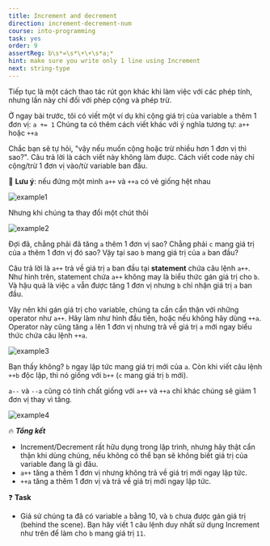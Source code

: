 ```yaml
---
title: Increment and decrement
direction: increment-decrement-num
course: into-programming
task: yes
order: 9
assertReg: b\s*=\s*\+\+\s*a;*
hint: make sure you write only 1 line using Increment
next: string-type
---
```


Tiếp tục là một cách thao tác rút gọn khác khi làm việc với các phép tính, nhưng lần này chỉ đối với phép cộng và phép trừ.

Ở ngay bài trước, tôi có viết một ví dụ khi cộng giá trị của variable `a` thêm 1 đơn vị: `a += 1`
Chúng ta có thêm cách viết khác với ý nghĩa tương tự: `a++` hoặc `++a`

Chắc bạn sẽ tự hỏi, "vậy nếu muốn cộng hoặc trừ nhiều hơn 1 đơn vị thì sao?". Câu trả lời là cách viết này không làm được. Cách viết code này chỉ cộng/trừ 1 đơn vị vào/từ variable ban đầu.

📌 **Lưu ý**: nếu đứng một mình `a++` và `++a` có vẻ giống hệt nhau

![example1](https://firebasestorage.googleapis.com/v0/b/js-for-beginners.appspot.com/o/Task%209%3A%20Increment%20and%20decrement%2Ftask9.1.png?alt=media&token=3b9987ae-7aaa-48a7-958c-a93a152994fe)

Nhưng khi chúng ta thay đổi một chút thôi

![example2](https://firebasestorage.googleapis.com/v0/b/js-for-beginners.appspot.com/o/Task%209%3A%20Increment%20and%20decrement%2Ftask9.2.png?alt=media&token=108c4f31-f4cf-4137-98ae-a8e2cce8aa2d)

Đợi đã, chẳng phải đã tăng `a` thêm 1 đơn vị sao? Chẳng phải `c` mang giá trị của `a` thêm 1 đơn vị đó sao? Vậy tại sao `b` mang giá trị của `a` ban đầu?

Câu trả lời là `a++` trả về giá trị `a` ban đầu tại **statement** chứa câu lệnh `a++`. Như hình trên, statement chứa `a++` không may là biểu thức gán giá trị cho `b`. Và hậu quả là việc `a` vẫn được tăng 1 đơn vị nhưng `b` chỉ nhận giá trị `a` ban đầu.

Vậy nên khi gán giá trị cho variable, chúng ta cần cẩn thận với những operator như `a++`. Hãy làm như hình đầu tiên, hoặc nếu không hãy dùng `++a`. Operator này cũng tăng `a` lên 1 đơn vị nhưng trả về giá trị `a` mới ngay biểu thức chứa câu lệnh `++a`.

![example3](https://firebasestorage.googleapis.com/v0/b/js-for-beginners.appspot.com/o/Task%209%3A%20Increment%20and%20decrement%2Ftask9.3.png?alt=media&token=f0a399eb-55d2-4545-aeba-7df8ed3fe452)

Bạn thấy không? `b` ngay lập tức mang giá trị mới của `a`. Còn khi viết câu lệnh `++b` độc lập, thì nó giống với `b++` (`c` mang giá trị `b` mới).

`a--` và `--a` cũng có tính chất giống với `a++` và `++a` chỉ khác chúng sẽ giảm 1 đơn vị thay vì tăng.

![example4](https://firebasestorage.googleapis.com/v0/b/js-for-beginners.appspot.com/o/Task%209%3A%20Increment%20and%20decrement%2Ftask9.4.png?alt=media&token=b28a8ecf-909c-4ac5-bf75-62e0e68ad077)

🔥 **_Tổng kết_**

-   Increment/Decrement rất hữu dụng trong lập trình, nhưng hãy thật cẩn thận khi dùng chúng, nếu không có thể bạn sẽ không biết giá trị của variable đang là gì đâu.
-   `a++` tăng a thêm 1 đơn vị nhưng không trả về giá trị mới ngay lập tức.
-   `++a` tăng a thêm 1 đơn vị và trả về giá trị mới ngay lập tức.

❓ **Task**

-   Giả sử chúng ta đã có variable `a` bằng 10, và `b` chưa được gán giá trị (behind the scene). Bạn hãy viết 1 câu lệnh duy nhất sử dụng Increment như trên để làm cho `b` mang giá trị `11`.
